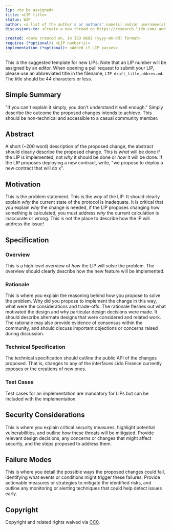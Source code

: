 ```yaml
---
lip: <to be assigned>
title: <LIP title>
status: WIP
author: <a list of the author's or authors' name(s) and/or username(s), or name(s) and email(s), e.g. (use with the parentheses or triangular brackets): FirstName LastName (@GitHubUsername), FirstName LastName <foo@bar.com>, FirstName (@GitHubUsername) and GitHubUsername (@GitHubUsername)>
discussions-to: <Create a new thread on https://research.lido.com/ and drop the link here>

created: <date created on, in ISO 8601 (yyyy-mm-dd) format>
requires (*optional): <LIP number(s)>
implementation (*optional): <Added if LIP passes>
---
```


<!--You can leave these HTML comments in your merged LIP and delete the visible duplicate text guides, they will not appear and may be helpful to refer to if you edit it again. This is the suggested template for new LIPs. Note that an LIP number will be assigned by an editor. When opening a pull request to submit your LIP, please use an abbreviated title in the filename, `LIP-draft_title_abbrev.md`. The title should be 44 characters or less.-->

This is the suggested template for new LIPs. Note that an LIP number will be assigned by an editor. When opening a pull request to submit your LIP, please use an abbreviated title in the filename, `LIP-draft_title_abbrev.md`. The title should be 44 characters or less.

## Simple Summary
<!--"If you can't explain it simply, you don't understand it well enough." Simply describe the outcome the proposed changes intends to achieve. This should be non-technical and accessible to a casual community member.-->
"If you can't explain it simply, you don't understand it well enough." Simply describe the outcome the proposed changes intends to achieve. This should be non-technical and accessible to a casual community member.

## Abstract
<!--A short (~200 word) description of the proposed change, the abstract should clearly describe the proposed change. This is *what* will be done if the LIP is implemented, not *why* it should be done or *how* it will be done. If the LIP proposes deploying a new contract, write, "we propose to deploy a new contract that will do x".-->
A short (~200 word) description of the proposed change, the abstract should clearly describe the proposed change. This is *what* will be done if the LIP is implemented, not *why* it should be done or *how* it will be done. If the LIP proposes deploying a new contract, write, "we propose to deploy a new contract that will do x".

## Motivation
<!--This is the problem statement. This is the *why* of the LIP. It should clearly explain *why* the current state of the protocol is inadequate.  It is critical that you explain *why* the change is needed, if the LIP proposes changing how something is calculated, you must address *why* the current calculation is inaccurate or wrong. This is not the place to describe how the LIP will address the issue!-->
This is the problem statement. This is the *why* of the LIP. It should clearly explain *why* the current state of the protocol is inadequate.  It is critical that you explain *why* the change is needed, if the LIP proposes changing how something is calculated, you must address *why* the current calculation is inaccurate or wrong. This is not the place to describe how the IP will address the issue!

## Specification
<!--The specification should describe the syntax and semantics of any new feature, there are four sections
1. Overview
2. Rationale
3. Technical Specification
4. Test Cases
-->

### Overview
<!--This is a high level overview of *how* the IP will solve the problem. The overview should clearly describe how the new feature will be implemented.-->
This is a high level overview of *how* the LIP will solve the problem. The overview should clearly describe how the new feature will be implemented.

### Rationale
<!--This is where you explain the reasoning behind how you propose to solve the problem. Why did you propose to implement the change in this way, what were the considerations and trade-offs. The rationale fleshes out what motivated the design and why particular design decisions were made. It should describe alternate designs that were considered and related work. The rationale may also provide evidence of consensus within the community, and should discuss important objections or concerns raised during discussion.-->
This is where you explain the reasoning behind how you propose to solve the problem. Why did you propose to implement the change in this way, what were the considerations and trade-offs. The rationale fleshes out what motivated the design and why particular design decisions were made. It should describe alternate designs that were considered and related work. The rationale may also provide evidence of consensus within the community, and should discuss important objections or concerns raised during discussion.

### Technical Specification
<!--The technical specification should outline the public API of the changes proposed. That is, changes to any of the interfaces Lido Finance currently exposes or the creations of new ones.-->
The technical specification should outline the public API of the changes proposed. That is, changes to any of the interfaces Lido Finance currently exposes or the creations of new ones.

### Test Cases
<!--Test cases for an implementation are mandatory for LIPs but can be included with the implementation.-->
Test cases for an implementation are mandatory for LIPs but can be included with the implementation.

## Security Considerations
<!--This is where you explain critical security measures, highlight potential vulnerabilities, and outline how these threats will be mitigated. Provide relevant design decisions, any concerns or changes that might affect security, and the steps proposed to address them.-->
This is where you explain critical security measures, highlight potential vulnerabilities, and outline how these threats will be mitigated. Provide relevant design decisions, any concerns or changes that might affect security, and the steps proposed to address them.

## Failure Modes
<!--This is where you detail the possible ways the proposed changes could fail, identifying what events or conditions might trigger these failures. Provide actionable measures or strategies to mitigate the identified risks, and outline any monitoring or alerting techniques that could help detect issues early.-->
This is where you detail the possible ways the proposed changes could fail, identifying what events or conditions might trigger these failures. Provide actionable measures or strategies to mitigate the identified risks, and outline any monitoring or alerting techniques that could help detect issues early.

## Copyright
Copyright and related rights waived via [CC0](https://creativecommons.org/publicdomain/zero/1.0/).
